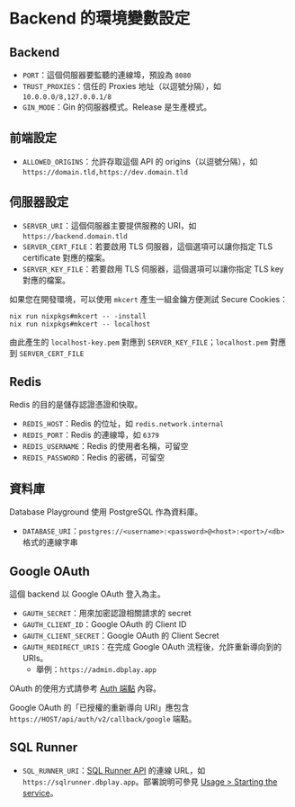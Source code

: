 # Backend 的環境變數設定

## Backend

- `PORT`：這個伺服器要監聽的連線埠，預設為 `8080`
- `TRUST_PROXIES`：信任的 Proxies 地址（以逗號分隔），如 `10.0.0.0/8,127.0.0.1/8`
- `GIN_MODE`：Gin 的伺服器模式。Release 是生產模式。

## 前端設定

- `ALLOWED_ORIGINS`：允許存取這個 API 的 origins（以逗號分隔），如 `https://domain.tld,https://dev.domain.tld`

## 伺服器設定

- `SERVER_URI`：這個伺服器主要提供服務的 URI，如 `https://backend.domain.tld`
- `SERVER_CERT_FILE`：若要啟用 TLS 伺服器，這個選項可以讓你指定 TLS certificate 對應的檔案。
- `SERVER_KEY_FILE`：若要啟用 TLS 伺服器，這個選項可以讓你指定 TLS key 對應的檔案。

如果您在開發環境，可以使用 `mkcert` 產生一組金鑰方便測試 Secure Cookies：

```shell
nix run nixpkgs#mkcert -- -install
nix run nixpkgs#mkcert -- localhost
```

由此產生的 `localhost-key.pem` 對應到 `SERVER_KEY_FILE`；`localhost.pem` 對應到 `SERVER_CERT_FILE`

## Redis

Redis 的目的是儲存認證憑證和快取。

- `REDIS_HOST`：Redis 的位址，如 `redis.network.internal`
- `REDIS_PORT`：Redis 的連線埠，如 `6379`
- `REDIS_USERNAME`：Redis 的使用者名稱，可留空
- `REDIS_PASSWORD`：Redis 的密碼，可留空

## 資料庫

Database Playground 使用 PostgreSQL 作為資料庫。

- `DATABASE_URI`：`postgres://<username>:<password>@<host>:<port>/<db>` 格式的連線字串

## Google OAuth

這個 backend 以 Google OAuth 登入為主。

- `GAUTH_SECRET`：用來加密認證相關請求的 secret
- `GAUTH_CLIENT_ID`：Google OAuth 的 Client ID
- `GAUTH_CLIENT_SECRET`：Google OAuth 的 Client Secret
- `GAUTH_REDIRECT_URIS`：在完成 Google OAuth 流程後，允許重新導向到的 URIs。
  - 舉例：`https://admin.dbplay.app`

OAuth 的使用方式請參考 [Auth 端點](../httpapi/auth/README.md) 內容。

Google OAuth 的「已授權的重新導向 URI」應包含 `https://HOST/api/auth/v2/callback/google` 端點。

## SQL Runner

- `SQL_RUNNER_URI`：[SQL Runner API](https://github.com/database-playground/sqlrunner-v2) 的連線 URL，如 `https://sqlrunner.dbplay.app`。部署說明可參見 [Usage > Starting the service](https://github.com/database-playground/sqlrunner-v2/tree/main?tab=readme-ov-file#starting-the-service)。
